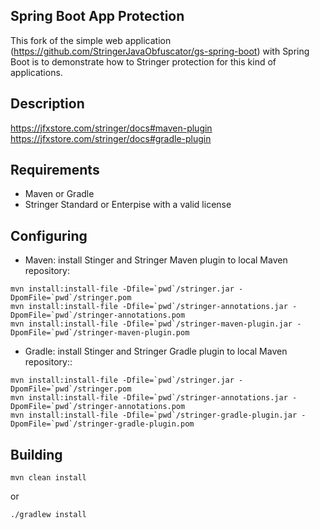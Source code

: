 ## Spring Boot App Protection

This fork of the simple web application (https://github.com/StringerJavaObfuscator/gs-spring-boot) with Spring Boot is to demonstrate how to Stringer protection for this kind of applications.

## Description
https://jfxstore.com/stringer/docs#maven-plugin
https://jfxstore.com/stringer/docs#gradle-plugin

## Requirements
- Maven or Gradle
- Stringer Standard or Enterpise with a valid license

## Configuring 
- Maven: install Stinger and Stringer Maven plugin to local Maven repository:

```
mvn install:install-file -Dfile=`pwd`/stringer.jar -DpomFile=`pwd`/stringer.pom
mvn install:install-file -Dfile=`pwd`/stringer-annotations.jar -DpomFile=`pwd`/stringer-annotations.pom
mvn install:install-file -Dfile=`pwd`/stringer-maven-plugin.jar -DpomFile=`pwd`/stringer-maven-plugin.pom
```

- Gradle: install Stinger and Stringer Gradle plugin to local Maven repository::

```
mvn install:install-file -Dfile=`pwd`/stringer.jar -DpomFile=`pwd`/stringer.pom
mvn install:install-file -Dfile=`pwd`/stringer-annotations.jar -DpomFile=`pwd`/stringer-annotations.pom
mvn install:install-file -Dfile=`pwd`/stringer-gradle-plugin.jar -DpomFile=`pwd`/stringer-gradle-plugin.pom
```

## Building

```
mvn clean install
```
or 

```
./gradlew install
```
